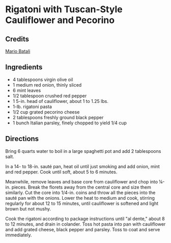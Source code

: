 # Rigatoni with Tuscan-Style Cauliflower and Pecorino

## Credits

[Mario Batali](https://vivrepourmanger.com/2010/01/22/mario-batalis-whole-grain-rigatoni-with-tuscan-style-cauliflower-and-pecorino/)

## Ingredients

- 4 tablespoons virgin olive oil
- 1 medium red onion, thinly sliced
- 6 mint leaves
- 1/2 tablespoon crushed red pepper
- 1 5-in. head of cauliflower, about 1 to 1.25 lbs.
- 1-lb. rigatoni pasta
- 1/2 cup grated pecorino cheese
- 2 tablespoons freshly ground black pepper
- 1 bunch Italian parsley, finely chopped to yield 1/4 cup

## Directions

Bring 6 quarts water to boil in a large spaghetti pot and add 2 tablespoons
salt.

In a 14- to 18-in. sauté pan, heat oil until just smoking and add onion, mint
and red pepper. Cook until soft, about 5 to 6 minutes.

Meanwhile, remove leaves and base core from cauliflower and chop into ¼-in.
pieces. Break the florets away from the central core and size them similarly.
Cut the core into 1/4-in. coins and throw all the pieces into the sauté pan with
the onions. Lower the heat to medium and cook, stirring regularly for about 12
to 15 minutes, until cauliflower is softened and light brown but not mushy.

Cook the rigatoni according to package instructions until "al dente," about 8
to 12 minutes, and drain in colander. Toss hot pasta into pan with cauliflower
and add grated cheese, black pepper and parsley. Toss to coat and serve
immediately.

